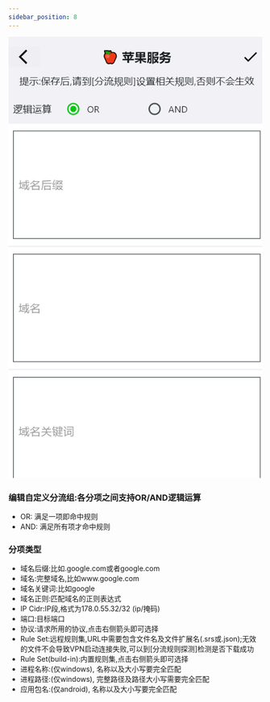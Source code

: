 ```yaml
---
sidebar_position: 8
---
```

![](./img/diversion-rule-edit.png#center)


### 编辑自定义分流组:各分项之间支持OR/AND逻辑运算
- OR: 满足一项即命中规则
- AND: 满足所有项才命中规则
### 分项类型
- 域名后缀:比如.google.com或者google.com
- 域名:完整域名,比如www.google.com
- 域名关键词:比如google
- 域名正则:匹配域名的正则表达式
- IP Cidr:IP段,格式为178.0.55.32/32 (ip/掩码)
- 端口:目标端口
- 协议:请求所用的协议,点击右侧箭头即可选择
- Rule Set:远程规则集,URL中需要包含文件名及文件扩展名(.srs或.json);无效的文件不会导致VPN启动连接失败,可以到[分流规则探测]检测是否下载成功
- Rule Set(build-in):内置规则集,点击右侧箭头即可选择
- 进程名称:(仅windows), 名称以及大小写要完全匹配
- 进程路径:(仅windows), 完整路径及路径大小写需要完全匹配
- 应用包名:(仅android), 名称以及大小写要完全匹配